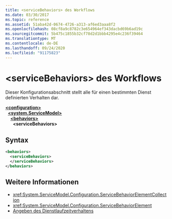 ```yaml
---
title: <serviceBehaviors> des Workflows
ms.date: 03/30/2017
ms.topic: reference
ms.assetid: 51aba42d-0674-4726-a313-af6ed3aaa8f2
ms.openlocfilehash: 08cf8a9c8782c3e654964ef343dacbd69b6ad19c
ms.sourcegitcommit: 5b475c1855b32cf78d2d1bbb4295e4c236f39464
ms.translationtype: MT
ms.contentlocale: de-DE
ms.lasthandoff: 09/24/2020
ms.locfileid: "91175823"
---
```

# <a name="servicebehaviors-of-workflow"></a>\<serviceBehaviors> des Workflows

Dieser Konfigurationsabschnitt stellt alle für einen bestimmten Dienst definierten Verhalten dar.  

[**\<configuration>**](../configuration-element.md)\
&nbsp;&nbsp;[**\<system.ServiceModel>**](system-servicemodel-of-workflow.md)\
&nbsp;&nbsp;&nbsp;&nbsp;[**\<behaviors>**](behaviors-of-workflow.md)\
&nbsp;&nbsp;&nbsp;&nbsp;&nbsp;&nbsp;**\<serviceBehaviors>**  
  
## <a name="syntax"></a>Syntax  
  
```xml  
<behaviors>  
  <serviceBehaviors>  
  </serviceBehaviors>  
</behaviors>  
```  
  
## <a name="see-also"></a>Weitere Informationen

- <xref:System.ServiceModel.Configuration.ServiceBehaviorElementCollection>
- <xref:System.ServiceModel.Configuration.ServiceBehaviorElement>
- [Angeben des Dienstlaufzeitverhaltens](../../../wcf/specifying-service-run-time-behavior.md)
